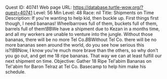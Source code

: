 Quest ID: 40741
Web page URL: https://database.turtle-wow.org/?quest=40741
Level: 56
Min Level: 48
Race: nil
Title: Shipments on Time
Description: If you're wanting to help kid, then buckle up. First things first though, I need bananas! Wheelbarrows full of them, buckets full of them, barrels full of them!$B$BWe have a shipment due to Kezan in a months time, and all my workers are unable to venture into the jungle. Without those bananas, there will be no more Tel Co.$B$BWithout Tel Co. there will be no more bananas seen around the world, do you see how serious this is?!$B$BNow, I know you're much more brave than the others, so why don't you go out, and get me 18 ripe bananas. That way we can at least fulfill our next shipment on time.
Objective: Gather 18 Ripe Tel'abim Bananas on Tel'abim for Baron Telraz at Tel Co. Basecamp to help him make his schedule.
